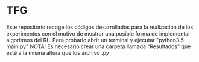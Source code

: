 # TFG
Este repositorio recoge los códigos desarrollados para la realización de los experimentos con el motivo de mostrar una posible forma de implementar algoritmos del RL.
Para probarlo abrir un terminal y ejecutar "python3.5 main.py"
NOTA: Es necesario crear una carpeta llamada "Resultados" que esté a la misma altura que los archivo .py
